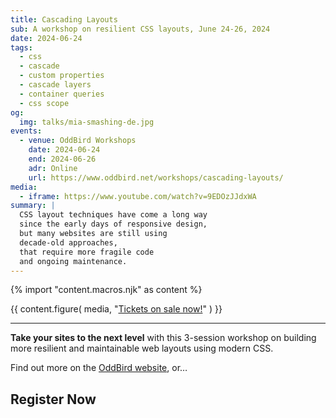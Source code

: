 ```yaml
---
title: Cascading Layouts
sub: A workshop on resilient CSS layouts, June 24-26, 2024
date: 2024-06-24
tags:
  - css
  - cascade
  - custom properties
  - cascade layers
  - container queries
  - css scope
og:
  img: talks/mia-smashing-de.jpg
events:
  - venue: OddBird Workshops
    date: 2024-06-24
    end: 2024-06-26
    adr: Online
    url: https://www.oddbird.net/workshops/cascading-layouts/
media:
  - iframe: https://www.youtube.com/watch?v=9EDOzJJdxWA
summary: |
  CSS layout techniques have come a long way
  since the early days of responsive design,
  but many websites are still using
  decade-old approaches,
  that require more fragile code
  and ongoing maintenance.
---
```

{% import "content.macros.njk" as content %}

{{ content.figure(
  media,
  "[Tickets on sale now!](https://www.oddbird.net/workshops/cascading-layouts/)"
) }}

---

**Take your sites to the next level**
with this 3-session workshop
on building more resilient and maintainable web layouts
using modern CSS.

Find out more on the
[OddBird website](https://www.oddbird.net/workshops/cascading-layouts/),
or…

## Register Now

<script src="https://js.tito.io/v2" async></script>
<tito-widget event="pland/css-layout"></tito-widget>
